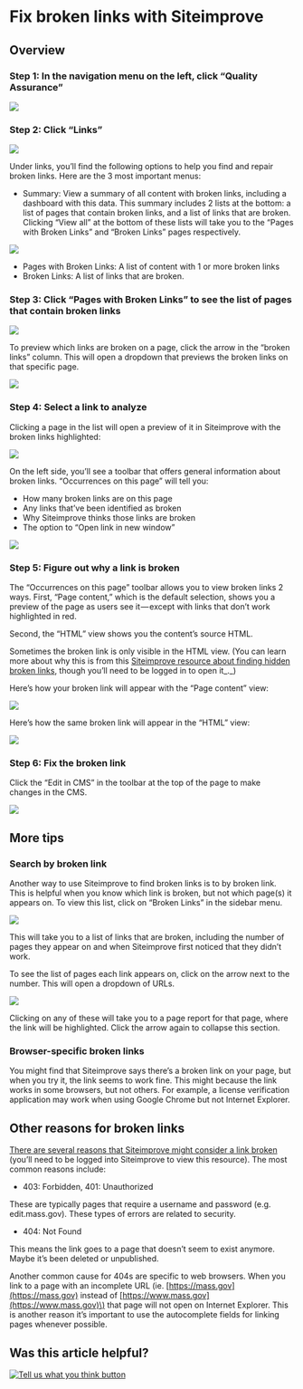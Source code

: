 # Fix broken links with Siteimprove

## **Overview**

### **Step 1: In the navigation menu on the left, click “Quality Assurance”**

![](../../.gitbook/assets/siteimprove_qa_screenshot.png)

### **Step 2: Click “Links”**

![](../../.gitbook/assets/siteimprove_links_screenshot.png)

Under links, you’ll find the following options to help you find and repair broken links. Here are the 3 most important menus:

* Summary: View a summary of all content with broken links, including a dashboard with this data. This summary includes 2 lists at the bottom: a list of pages that contain broken links, and a list of links that are broken. Clicking “View all” at the bottom of these lists will take you to the “Pages with Broken Links” and “Broken Links” pages respectively.

![](../../.gitbook/assets/screencapture-my2-siteimprove.png)

* Pages with Broken Links: A list of content with 1 or more broken links
* Broken Links: A list of links that are broken.

### **Step 3: Click “Pages with Broken Links” to see the list of pages that contain broken links**

![](../../.gitbook/assets/siteimprove_broken-links_screenshot.png)

To preview which links are broken on a page, click the arrow in the “broken links” column. This will open a dropdown that previews the broken links on that specific page.

![](https://cdn-images-1.medium.com/max/1000/1*4AmeU_43m-8drQLxwUAPvA.png)

### **Step 4: Select a link to analyze**

Clicking a page in the list will open a preview of it in Siteimprove with the broken links highlighted:

![](https://cdn-images-1.medium.com/max/1000/0*3D2VLP2Rg0YxkK-M.)

On the left side, you’ll see a toolbar that offers general information about broken links. “Occurrences on this page” will tell you:

* How many broken links are on this page
* Any links that’ve been identified as broken
* Why Siteimprove thinks those links are broken
* The option to “Open link in new window”

![](https://cdn-images-1.medium.com/max/800/0*sLnZUVgvKgp9mHIv.)

### **Step 5: Figure out why a link is broken**

The “Occurrences on this page” toolbar allows you to view broken links 2 ways. First, “Page content,” which is the default selection, shows you a preview of the page as users see it — except with links that don’t work highlighted in red.

Second, the “HTML” view shows you the content’s source HTML.

Sometimes the broken link is only visible in the HTML view. \(You can learn more about why this is from this [Siteimprove resource about finding hidden broken links](https://support.siteimprove.com/hc/en-gb/articles/206000326-Why-can-t-I-find-the-link-Siteimprove-is-referencing-), though you’ll need to be logged in to open it_._\)

Here’s how your broken link will appear with the “Page content” view:

![](https://cdn-images-1.medium.com/max/800/0*cSRrY-mFNlJbZNxf.)

Here’s how the same broken link will appear in the “HTML” view:

![](https://cdn-images-1.medium.com/max/800/0*hh9ZnVjdCfw6tK5q.)

### **Step 6: Fix the broken link**

Click the “Edit in CMS” in the toolbar at the top of the page to make changes in the CMS.

![](https://cdn-images-1.medium.com/max/800/0*4BPPvImR9WyiDhNW.)

## More tips

### **Search by broken link**

Another way to use Siteimprove to find broken links is to by broken link. This is helpful when you know which link is broken, but not which page\(s\) it appears on. To view this list, click on “Broken Links” in the sidebar menu.

![](https://cdn-images-1.medium.com/max/800/1*WDtRanSe1kfNS0jpfKR30w.jpeg)

This will take you to a list of links that are broken, including the number of pages they appear on and when Siteimprove first noticed that they didn’t work.

To see the list of pages each link appears on, click on the arrow next to the number. This will open a dropdown of URLs.

![](https://cdn-images-1.medium.com/max/1000/1*4AmeU_43m-8drQLxwUAPvA.png)

Clicking on any of these will take you to a page report for that page, where the link will be highlighted. Click the arrow again to collapse this section.

### **Browser-specific broken links**

You might find that Siteimprove says there’s a broken link on your page, but when you try it, the link seems to work fine. This might because the link works in some browsers, but not others. For example, a license verification application may work when using Google Chrome but not Internet Explorer.

## **Other reasons for broken links**

[There are several reasons that Siteimprove might consider a link broken](https://support.siteimprove.com/hc/en-gb/articles/206347223-Why-is-Siteimprove-reporting-this-link-as-broken-?flash_digest=091f817d8bc53320573453ee2ffa6e22f25e8b2d&flash_digest=e5434f3ce5e31407e843c2caefbca4f0871f4ab9) \(you’ll need to be logged into Siteimprove to view this resource\). The most common reasons include:

* 403: Forbidden, 401: Unauthorized

These are typically pages that require a username and password \(e.g. edit.mass.gov\). These types of errors are related to security.

* 404: Not Found

This means the link goes to a page that doesn’t seem to exist anymore. Maybe it’s been deleted or unpublished.

Another common cause for 404s are specific to web browsers. When you link to a page with an incomplete URL \(ie. [https://mass.gov](https://mass.gov) instead of [https://www.mass.gov](https://www.mass.gov)\) that page will not open on Internet Explorer. This is another reason it’s important to use the autocomplete fields for linking pages whenever possible.

## Was this article helpful?

[![Tell us what you think button](https://blobscdn.gitbook.com/v0/b/gitbook-28427.appspot.com/o/assets%2F-LJ04qJGAHkvdE13BfdG%2F-LSz77NBAwnSNpMPT3df%2F-LSz7xSmyKXltd4avaCt%2FKB%20survey%20button%20POC%202.png?alt=media&token=8d071cab-8b95-48a3-a332-13e3fc8d9f96)](https://massgov.formstack.com/forms/mass_gov_knowledge_base_feedback?article=fix-broken-links-with-siteimprove)

